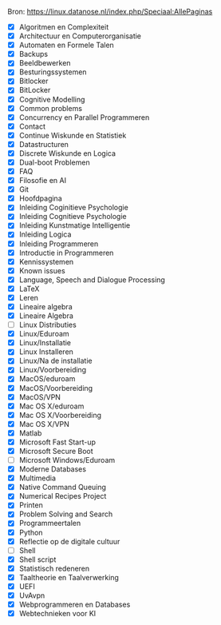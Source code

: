 Bron: https://linux.datanose.nl/index.php/Speciaal:AllePaginas

- [x] Algoritmen en Complexiteit
- [x] Architectuur en Computerorganisatie
- [x] Automaten en Formele Talen
- [x] Backups
- [x] Beeldbewerken
- [x] Besturingssystemen
- [x] Bitlocker
- [x] BitLocker
- [x] Cognitive Modelling
- [x] Common problems
- [x] Concurrency en Parallel Programmeren
- [x] Contact
- [x] Continue Wiskunde en Statistiek
- [x] Datastructuren
- [x] Discrete Wiskunde en Logica
- [x] Dual-boot Problemen
- [x] FAQ
- [x] Filosofie en AI
- [x] Git
- [x] Hoofdpagina
- [x] Inleiding Coginitieve Psychologie
- [x] Inleiding Cognitieve Psychologie
- [x] Inleiding Kunstmatige Intelligentie
- [x] Inleiding Logica
- [x] Inleiding Programmeren
- [x] Introductie in Programmeren
- [x] Kennissystemen
- [x] Known issues
- [x] Language, Speech and Dialogue Processing
- [x] LaTeX
- [x] Leren
- [x] Lineaire algebra
- [x] Lineaire Algebra
- [ ] Linux Distributies
- [x] Linux/Eduroam
- [x] Linux/Installatie
- [x] Linux Installeren
- [x] Linux/Na de installatie
- [x] Linux/Voorbereiding
- [x] MacOS/eduroam
- [x] MacOS/Voorbereiding
- [x] MacOS/VPN
- [x] Mac OS X/eduroam
- [x] Mac OS X/Voorbereiding
- [x] Mac OS X/VPN
- [x] Matlab
- [x] Microsoft Fast Start-up
- [x] Microsoft Secure Boot
- [ ] Microsoft Windows/Eduroam
- [x] Moderne Databases
- [x] Multimedia
- [x] Native Command Queuing
- [x] Numerical Recipes Project
- [x] Printen
- [x] Problem Solving and Search
- [x] Programmeertalen
- [x] Python
- [x] Reflectie op de digitale cultuur
- [ ] Shell
- [x] Shell script
- [x] Statistisch redeneren
- [x] Taaltheorie en Taalverwerking
- [x] UEFI
- [x] UvAvpn
- [x] Webprogrammeren en Databases
- [x] Webtechnieken voor KI
